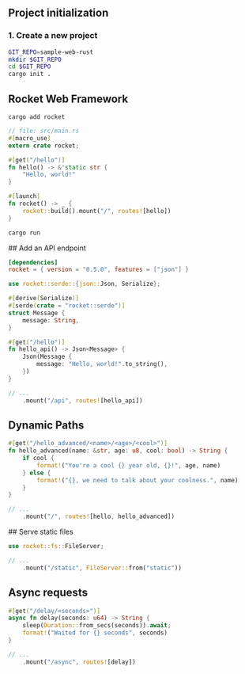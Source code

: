## Project initialization

### 1. Create a new project
```bash
GIT_REPO=sample-web-rust
mkdir $GIT_REPO
cd $GIT_REPO
cargo init .
```

## Rocket Web Framework

```
cargo add rocket
```

```rust
// file: src/main.rs
#[macro_use]
extern crate rocket;

#[get("/hello")]
fn hello() -> &'static str {
    "Hello, world!"
}

#[launch]
fn rocket() -> _ {
    rocket::build().mount("/", routes![hello])
}
```

```bash
cargo run
```


## Add an API endpoint

```toml
[dependencies]
rocket = { version = "0.5.0", features = ["json"] }
```

```rust
use rocket::serde::{json::Json, Serialize};

#[derive(Serialize)]
#[serde(crate = "rocket::serde")]
struct Message {
    message: String,
}

#[get("/hello")]
fn hello_api() -> Json<Message> {
    Json(Message {
        message: "Hello, world!".to_string(),
    })
}

// ...
    .mount("/api", routes![hello_api])
```


## Dynamic Paths

```rust
#[get("/hello_advanced/<name>/<age>/<cool>")]
fn hello_advanced(name: &str, age: u8, cool: bool) -> String {
    if cool {
        format!("You're a cool {} year old, {}!", age, name)
    } else {
        format!("{}, we need to talk about your coolness.", name)
    }
}

// ...
    .mount("/", routes![hello, hello_advanced])
```


## Serve static files

```rust
use rocket::fs::FileServer;

// ...
    .mount("/static", FileServer::from("static"))
```


## Async requests

```rust
#[get("/delay/<seconds>")]
async fn delay(seconds: u64) -> String {
    sleep(Duration::from_secs(seconds)).await;
    format!("Waited for {} seconds", seconds)
}

// ...
    .mount("/async", routes![delay])
```
